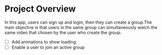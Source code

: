 # Project Overview
In this app, users can sign up and login, then they can create a group.The main objective is that users in the same group
can simultaneously watch the same video that chosen by the user who create the group.

- [ ] Add animations to show loading
- [ ] Enable a user to join an active group
